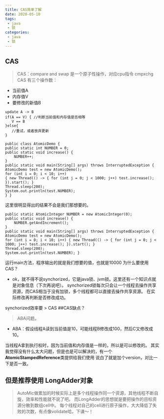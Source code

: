 ```yaml
---
title: CAS简单了解
date: 2020-05-10
tags:
 - java
 - 锁 
categories:
 - java
 - 锁
---
```


## CAS
> CAS：compare and swap 
> 是一个原子性操作，对应cpu指令 cmpxchg
> CAS 有三个操作数：
 - 当前值A
 - 内存值V
 - 要修改的新值B
 ```
 update A -> B
 if(A == V) { //判断当前值和内存值是否相等
    V == B
 }else{
    //重试，或者放弃更新
 }
 ```
```
public class AtomicDemo { 
public static int NUMBER = 0; 
public static void increase() { 
    NUMBER++; 
} 
public static void main(String[] args) throws InterruptedException { 
AtomicDemo test = new AtomicDemo(); 
for (int i = 0; i < 10; i++) 
{ new Thread(() -> { for (int j = 0; j < 1000; j++) test.increase(); }).start(); } 
Thread.sleep(200); 
System.out.println(test.NUMBER); 
} }
```
这里很明显得出的结果不会是我们那想要的。
```
public static AtomicInteger NUMBER = new AtomicInteger(0); 
public static void increase() { 
    NUMBER.getAndIncrement(); 
} 
public static void main(String[] args) throws InterruptedException { 
AtomicDemo test = new AtomicDemo(); 
for (int i = 0; i < 10; i++) { new Thread(() -> { for (int j = 0; j < 1000; j++) test.increase(); }).start(); } 
Thread.sleep(200); 
System.out.println(test.NUMBER); }
```
运行main方法，程序输出的就是我们想要的值，也就是10000
为什么要使用CAS？
 - ok，就不得不说synchorized，它是java锁、jvm锁。这里还有一个知识点就是对象信息（下次再说吧）。
   synchorized锁每次只会让一个线程去操作共享资源，而CAS相当于没有加锁，多个线程都可以直接去操作共享资源。
在实际修改再判断是否修改成功。

synchorized效率要 > CAS 
##CAS缺点？
> ABA问题。
 - ABA：假设线程A读到当前值是10，可能线程B修改成100，然后C又修改成10。

当线程A拿到执行权时，因为当前值和内存值是一样的，所以是可以修改的。
其实我觉得没有什么太大问题，但是也是可以解决的，有一个**AtomicStampedReference**类提供给我们使用
说白了就是加个version，对比一下是否一致。
## 但是推荐使用 LongAdder对象
> AutoMic做累加的时候实际上是多个线程操作同一个资源，其他线程不断自旋，效率和性能就不说了吧。
而LongAdder的思想就是要把操作的目标资源分散到数组cell中。
每个线程对自己的cell进行原子操作，大大降低了失败的次数，有点像volidate哈，下课～！